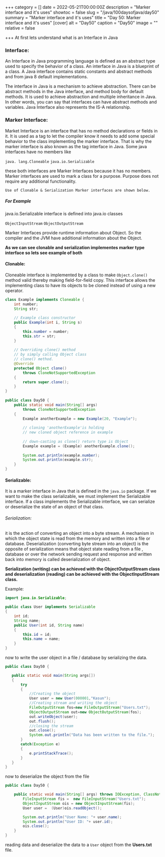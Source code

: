 +++
category = []
date = 2022-05-21T00:00:00Z
description = "Marker interface and it's uses"
showtoc = false
slug = "/java/100daysofjava/day50"
summary = "Marker interface and it's uses"
title = "Day 50: Marker interface and it's uses"
[cover]
alt = "Day50"
caption = "Day50"
image = ""
relative = false

+++
At first lets understand what is an Interface in Java

### Interface:

An Interface in Java programming language is defined as an abstract type used to specify the behavior of a class. An interface in Java is a blueprint of a class. A Java interface contains static constants and abstract methods and from java 8 default implementations.

The interface in Java is a mechanism to achieve abstraction. There can be abstract methods in the Java interface, and method body for default methods. It is used to achieve abstraction and multiple inheritance in Java. In other words, you can say that interfaces can have abstract methods and variables. Java Interface also represents the IS-A relationship.

### Marker Interface:

Market Interface is an interface that has no method declarations or fields in it. It is used as a tag to let the compiler know it needs to add some special behavior to the class implementing the marker interface. That is why the marker interface is also known as the tag interface in Java. Some java interfaces have no members like

`java. lang.Cloneable`
`java.io.Serializable`

these both interfaces are Marker Interfaces because it has no members. Marker interfaces are used to mark a class for a purpose. Purpose does not require any additional functionality.

`Use of Clonable & Serialization Marker interfaces are shown below.`

##### For Example

java.io.Serializable interface is defined into java.io classes

`ObjectInputStream`
`ObjectOutputStream`

Marker Interfaces provide runtime information about Object. So the compiler and the JVM have additional information about the Object.

**As we can see clonable and serialization implementes marker type interface so lets see example of both**

#### Clonable:

Cloneable interface is implemented by a class to make `Object.clone()` method valid thereby making field-for-field copy. This interface allows the implementing class to have its objects to be cloned instead of using a new operator.

```java
class Example implements Cloneable {
    int number;
    String str;
  
    // Example class constructor
    public Example(int i, String s)
    {
        this.number = number;
        this.str = str;
    }
  
    // Overriding clone() method
    // by simply calling Object class
    // clone() method.
    @Override
    protected Object clone()
        throws CloneNotSupportedException
    {
        return super.clone();
    }
}
  
public class Day50 {
    public static void main(String[] args)
        throws CloneNotSupportedException
    {
        Example anotherExample = new Example(20, "Example");
  
        // cloning 'anotherExample'is holding
        // new cloned object reference in example
  
        // down-casting as clone() return type is Object
        Example example = (Example) anotherExample.clone();
  
        System.out.println(example.number);
        System.out.println(example.str);
    }
}
```

#### Serializable:

It is a marker interface in Java that is defined in the `java.io` package. If we want to make the class serializable, we must implement the Serializable interface. If a class implements the Serializable interface, we can serialize or deserialize the state of an object of that class.

###### Serialization:

it is the action of converting an object into a byte stream. A mechanism in which the object state is read from the memory and written into a file or database. Deserialization (converting byte stream into an object) is the opposite of serialization means that object state reading from a file , database or over the network sending request and response and written back into memory is called deserialization of object.

**Serialization (writing) can be achieved with the ObjectOutputStream class and deserialization (reading) can be achieved with the ObjectInputStream class.**

Example:

```java
import java.io.Serializable;

public class User implements Serializable
{
    int id;
    String name;
    public User(int id, String name)
    {
        this.id = id;
        this.name = name;
    }
}
```

now to write the user object in a file / database by serializing the data.

```java
public class Day50 {

   public static void main(String args[])
   {
       try
       {
           //Creating the object
           User user = new User(000001,"Kasun");
           //Creating stream and writing the object
           FileOutputStream fos=new FileOutputStream("Users.txt");
           ObjectOutputStream out=new ObjectOutputStream(fos);
           out.writeObject(user);
           out.flush();
           //closing the stream
           out.close();
           System.out.println("Data has been written to the file.");
       }
       catch(Exception e)
       {
           e.printStackTrace();
       }
   }
}
```

now to deserialize the object from the file

```java
public class Day50 {

    public static void main(String[] args) throws IOException, ClassNotFoundException {
        FileInputStream fis =  new FileInputStream("Users.txt");
        ObjectInputStream ois = new ObjectInputStream(fis);
        User user =  (User)ois.readObject();

        System.out.println("User Name: "+ user.name);
        System.out.println("User ID: "+ user.id);
        ois.close();
    }
}
```

reading data and deserialize the data to a `User` object from the **Users.txt** file.